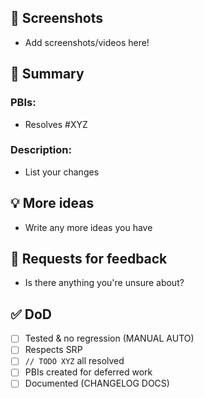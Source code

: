 ## 📸 Screenshots

- Add screenshots/videos here!

## 📝 Summary

### PBIs:
- Resolves #XYZ

### Description:
- List your changes

## 💡 More ideas

- Write any more ideas you have

## 🙋 Requests for feedback

- Is there anything you're unsure about?

## ✅ DoD

- [ ] Tested & no regression (MANUAL AUTO)
- [ ] Respects SRP
- [ ] `// TODO XYZ` all resolved
- [ ] PBIs created for deferred work
- [ ] Documented (CHANGELOG DOCS)
